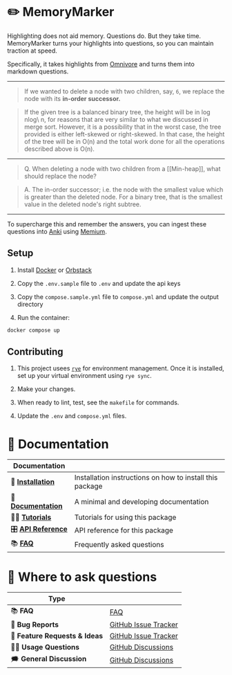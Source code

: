 # ✏️ MemoryMarker

<!-- start short-description -->

Highlighting does not aid memory. Questions do. But they take time. MemoryMarker turns your highlights into questions, so you can maintain traction at speed.

Specifically, it takes highlights from [Omnivore](https://www.omnivore.app/) and turns them into markdown questions.

<!-- end short-description -->

---

> <HIGHLIGHT>If we wanted to delete a node with two children, say, `6`, we replace the node with its **in-order successor.**</HIGHLIGHT>

> <HIGHLIGHT>If the given tree is a balanced binary tree, the height will be in log nlog\\ n, for reasons that are very similar to what we discussed in merge sort. However, it is a possibility that in the worst case, the tree provided is either left-skewed or right-skewed. In that case, the height of the tree will be in O(n) and the total work done for all the operations described above is O(n).</HIGHLIGHT>

---

> Q. When deleting a node with two children from a [[Min-heap]], what should replace the node?

> A. The in-order successor; i.e. the node with the smallest value which is greater than the deleted node. For a binary tree, that is the smallest value in the deleted node's right subtree.

---

To supercharge this and remember the answers, you can ingest these questions into [Anki](https://apps.ankiweb.net/) using [Memium](https://github.com/MartinBernstorff/Memium).

## Setup

1. Install [Docker](https://docs.docker.com/get-docker/) or [Orbstack](https://orbstack.dev/)

2. Copy the `.env.sample` file to `.env` and update the api keys

3. Copy the `compose.sample.yml` file to `compose.yml` and update the output directory

4. Run the container:

```bash
docker compose up
```

## Contributing

1. This project usees [`rye`](https://rye.astral.sh/) for environment management. Once it is installed, set up your virtual environment using `rye sync`.

2. Make your changes.

3. When ready to lint, test, see the `makefile` for commands.

4. Update the `.env` and `compose.yml` files.

# 📖 Documentation

| Documentation          |                                                          |
| ---------------------- | -------------------------------------------------------- |
| 🔧 **[Installation]**  | Installation instructions on how to install this package |
| 📖 **[Documentation]** | A minimal and developing documentation                   |
| 👩‍💻 **[Tutorials]**     | Tutorials for using this package                         |
| 🎛️ **[API Reference]** | API reference for this package                           |
| 📚 **[FAQ]**           | Frequently asked questions                               |

# 💬 Where to ask questions

| Type                            |                        |
| ------------------------------- | ---------------------- |
| 📚 **FAQ**                      | [FAQ]                  |
| 🚨 **Bug Reports**              | [GitHub Issue Tracker] |
| 🎁 **Feature Requests & Ideas** | [GitHub Issue Tracker] |
| 👩‍💻 **Usage Questions**          | [GitHub Discussions]   |
| 🗯 **General Discussion**        | [GitHub Discussions]   |

[Documentation]: https://martinbernstorff.github.io/memorymarker/index.html
[Installation]: https://martinbernstorff.github.io/memorymarker/installation.html
[Tutorials]: https://martinbernstorff.github.io/memorymarker/tutorials.html
[API Reference]: https://martinbernstorff.github.io/memorymarker/references.html
[FAQ]: https://martinbernstorff.github.io/memorymarker/faq.html
[github issue tracker]: https://github.com/martinbernstorff/memorymarker/issues
[github discussions]: https://github.com/martinbernstorff/memorymarker/discussions
